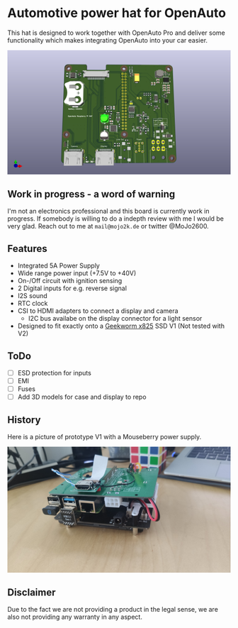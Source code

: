# Automotive power hat for OpenAuto

This hat is designed to work together with OpenAuto Pro and deliver some functionality which makes integrating OpenAuto into your car easier.

![front](documentation/powerhat_front.png)

## Work in progress - a word of warning

I'm not an electronics professional and this board is currently work in progress. If somebody is willing to do a indepth review with me I would be very glad. Reach out to me at `mail@mojo2k.de` or twitter @MoJo2600.

## Features

* Integrated 5A Power Supply
* Wide range power input (+7.5V to +40V)
* On-/Off circuit with ignition sensing
* 2 Digital inputs for e.g. reverse signal
* I2S sound
* RTC clock
* CSI to HDMI adapters to connect a display and camera
  * I2C bus availabe on the display connector for a light sensor
* Designed to fit exactly onto a [Geekworm x825](https://wiki.geekworm.com/index.php/X825) SSD V1 (Not tested with V2)

## ToDo

- [ ] ESD protection for inputs
- [ ] EMI
- [ ] Fuses
- [ ] Add 3D models for case and display to repo

## History

Here is a picture of prototype V1 with a Mouseberry power supply.

![v1](documentation/v1.jpg)

## Disclaimer

Due to the fact we are not providing a product in the legal sense, we are also not providing any warranty in any aspect.
